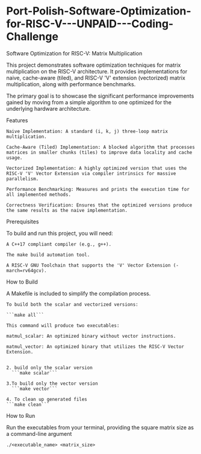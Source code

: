# Port-Polish-Software-Optimization-for-RISC-V---UNPAID---Coding-Challenge

Software Optimization for RISC-V: Matrix Multiplication

This project demonstrates software optimization techniques for matrix multiplication on the RISC-V architecture. It provides implementations for naive, cache-aware (tiled), and RISC-V 'V' extension (vectorized) matrix multiplication, along with performance benchmarks.

The primary goal is to showcase the significant performance improvements gained by moving from a simple algorithm to one optimized for the underlying hardware architecture.


Features

    Naive Implementation: A standard (i, k, j) three-loop matrix multiplication.

    Cache-Aware (Tiled) Implementation: A blocked algorithm that processes matrices in smaller chunks (tiles) to improve data locality and cache usage.

    Vectorized Implementation: A highly optimized version that uses the RISC-V 'V' Vector Extension via compiler intrinsics for massive parallelism.

    Performance Benchmarking: Measures and prints the execution time for all implemented methods.

    Correctness Verification: Ensures that the optimized versions produce the same results as the naive implementation.


Prerequisites

To build and run this project, you will need:

    A C++17 compliant compiler (e.g., g++).

    The make build automation tool.

    A RISC-V GNU Toolchain that supports the 'V' Vector Extension (-march=rv64gcv).


How to Build

A Makefile is included to simplify the compilation process.

    To build both the scalar and vectorized versions:

    ```make all```

    This command will produce two executables:

    matmul_scalar: An optimized binary without vector instructions.

    matmul_vector: An optimized binary that utilizes the RISC-V Vector Extension.


    2. build only the scalar version
      ```make scalar```

    3.To build only the vector version
      ```make vector```

    4. To clean up generated files
    ```make clean```
How to Run

Run the executables from your terminal, providing the square matrix size as a command-line argument

```./<executable_name> <matrix_size>```

